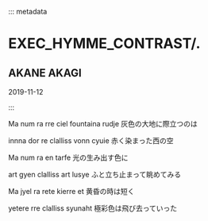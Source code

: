 ::: metadata

# EXEC_HYMME_CONTRAST/.

## AKANE AKAGI

2019-11-12

:::

Ma num ra rre ciel fountaina rudje
灰色の大地に際立つのは

innna dor re clalliss vonn cyuie
赤く染まった西の空

Ma num ra en tarfe
光の生み出す色に

art gyen clalliss art lusye
ふと立ち止まって眺めてみる

Ma jyel ra rete kierre et
黄昏の時は短く

yetere rre clalliss syunaht
極彩色は飛び去っていった
